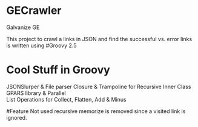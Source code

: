 # GECrawler
Galvanize GE

This project to crawl a links in JSON and find the successful vs. error links is written using 
#Groovy 2.5

# Cool Stuff in Groovy 
JSONSlurper & File parser
Closure & Trampoline for Recursive Inner Class
GPARS library & Parallel  
List Operations for Collect, Flatten, Add & Minus

#Feature Not used
recursive memorize is removed since a visited link is ignored.